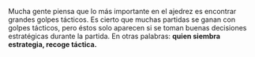 Mucha gente piensa que lo más importante en el ajedrez es encontrar grandes golpes tácticos. Es cierto que muchas partidas se ganan con golpes tácticos, pero éstos solo aparecen si se toman buenas decisiones estratégicas durante la partida. En otras palabras: **quien siembra estrategia, recoge táctica.**
